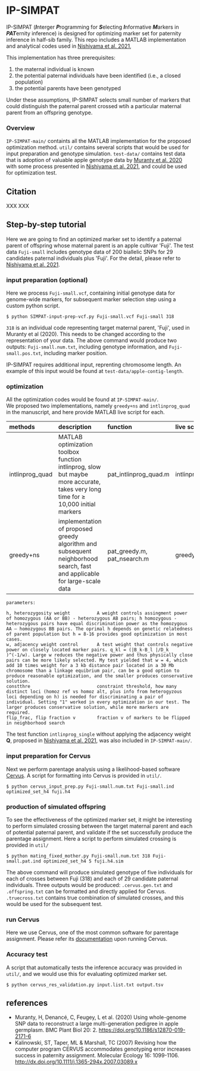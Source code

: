 # IP-SIMPAT
IP-SIMPAT (***I***nterger ***P***rogramming for ***S***electing ***I***nformative ***M***arkers in ***PAT***ernity inference)
is designed for optimizing marker set for paternity inference in half-sib family.
This repo includes a MATLAB implementation and analytical codes used in [Nishiyama et al. 2021](https://github.com/SoNishiyama/IP-MARS), 

This implementation has three prerequisites:  
1. the maternal individual is known 
2. the potential paternal individuals have been identified (i.e., a closed population) 
3. the potential parents have been genotyped  

Under these assumptions, IP-SIMPAT selects small number of markers that could distinguish the paternal parent crossed wtih a particular maternal parent from an offspring genotype.  

### Overview
`IP-SIMPAT-main/` containts all the MATLAB implementation for the proposed optimization method. `util/` contains several scripts 
that would be used for input preparation and genotype simulation. `test-data/` contains test data that is adoption of valuable apple genotype data by [Muranty et al. 2020](https://doi.org/10.1186/s12870-019-2171-6) 
with some process presented in [Nishiyama et al. 2021](https://github.com/SoNishiyama/IP-MARS), and could be used for optimization test.

## Citation
XXX XXX

## Step-by-step tutorial
Here we are going to find an optimized marker set to identify a paternal parent of offspring whose maternal parent is an apple cultivar 'Fuji'. The test data `Fuji-small` includes genotype data 
of 200 biallelic SNPs for 29 candidates paternal individuals plus 'Fuji'. For the detail, please refer to [Nishiyama et al. 2021](https://github.com/SoNishiyama/IP-MARS).

### input preparation (optional)
Here we process `Fuji-small.vcf`, containing initial genotype data for genome-wide markers, for subsequent marker selection step using a custom python script.
```
$ python SIMPAT-input-prep-vcf.py Fuji-small.vcf Fuji-small 318
```
`318` is an individual code representing target maternal parent, 'Fuji', used in Muranty et al (2020). This needs to be changed according to the representation of your data.
The above command would produce two outputs: `Fuji-small.num.txt`, including genotype information, and `Fuji-small.pos.txt`, including marker position.
  
IP-SIMPAT requires additional input, reprenting chromosome length. An example of this input would be found at `test-data/apple-contig-length`.

### optimization
All the optimization codes would be found at `IP-SIMPAT-main/`.  
We proposed two implementations, namely `greedy+ns` and `intlinprog_quad` in the manuscript, and here provide MATLAB live script for each. 

|methods|description|function|live script|
|:--|:--|:--|:--|
|intlinprog_quad|MATLAB optimization toolbox function intlinprog, slow but maybe more accurate, takes very long time for ≥ 10,000 initial markers |pat_intlinprog_quad.m|intlinprog_quad_example.mlx|
|greedy+ns|implementation of proposed greedy algorithm and subsequent neighborhood search, fast and applicable for large-scale data |pat_greedy.m, pat_nsearch.m|greedy_ns_example.mlx|

```
parameters:

h, heterozygosity weight          A weight controls assingment power of homozygous (AA or BB) - heterozygous AB pairs; h homozygous - heterozygous pairs have equal discrimination power as the homozygous AA – homozygous BB pairs. The oprimal h depends on genetic relatedness of parent population but h = 8-16 provides good optimization in most cases.  
w, adjacency weight control       A test weight that controls negative power on closely located marker pairs. q_kl = (|B_k-B_l |/D_k )^(-1/w). Large w reduces the negative power and thus physically close pairs can be more likely selected. My test yielded that w = 4, which add 10 times weight for a 3 kb distance pair located in a 30 Mb chromosome than a linkage equibrium pair, can be a good option to produce reasonable optimization, and the smaller produces conservative solution. 
constthre                         constraint threshold, how many distinct loci (homoz ref vs homoz alt, plus info from heterogyzous loci depending on h) is needed for discriminating a pair of individual. Setting "1" worked in every optimization in our test. The larger produces conservative solution, while more markers are required.
flip_frac, flip fraction v        fraction v of markers to be flipped in neighborhood search
```

The test function `intlinprog_single` without applying the adjacency weight **Q**, proposed in [Nishiyama et al. 2021](https://github.com/SoNishiyama/IP-MARS),
was also included in `IP-SIMPAT-main/`.

### input preparation for Cervus
Next we perform parentage analysis using a likelihood-based software [Cervus](http://www.fieldgenetics.com/pages/aboutCervus_Overview.jsp). A script for formatting into Cervus is provided in `util/`.

```
$ python cervus_input_prep.py Fuji-small.num.txt Fuji-small.ind optimized_set_h4 fuji.h4
```

### production of simulated offspring
To see the effectiveness of the optimized marker set, it might be interesting to perform simulated crossing between the target maternal parent and each of potential paternal parent, and validate if the set successfully produce the parentage assignment.
Here a script to perform simulated crossing is provided in `util/`

```
$ python mating_fixed_mother.py Fuji-small.num.txt 318 Fuji-small.pat.ind optimized_set_h4 5 fuji.h4.sim
```
The above command will produce simulated genotype of five individuals for each of crosses between Fuji (318) and each of 29 candidate paternal individuals.
Three outputs would be produced: `.cervus.gen.txt` and `.offspring.txt` can be formatted and directly applied for Cervus. `.truecross.txt` contains true combination of simulated crosses, and this would be used for the subsequent test.

### run Cervus
Here we use Cervus, one of the most common software for parentage assignment. Please refer its [documentation](http://www.fieldgenetics.com/pages/aboutCervus_Overview.jsp) upon running Cervus.

### Accuracy test
A script that automatically tests the inference accuracy was provided in `util/`, and we would use this for evaluating optimized marker set.
```
$ python cervus_res_validation.py input.list.txt output.tsv
```

## references
- Muranty, H, Denancé, C, Feugey, L et al. (2020) Using whole-genome SNP data to reconstruct a large multi-generation pedigree in apple germplasm. BMC Plant Biol 20: 2. https://doi.org/10.1186/s12870-019-2171-6
- Kalinowski, ST, Taper, ML & Marshall, TC (2007) Revising how the computer program CERVUS accommodates genotyping error increases success in paternity assignment. Molecular Ecology 16: 1099-1106. http://dx.doi.org/10.1111/j.1365-294x.2007.03089.x

